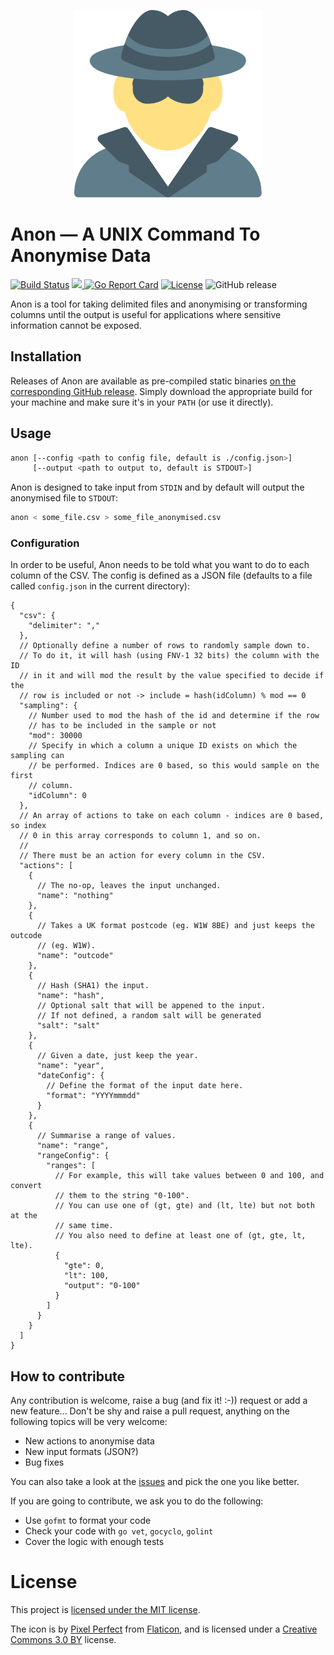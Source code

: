 <p align="center">
  <img src="icon.svg" width="300" />
</p>

# Anon — A UNIX Command To Anonymise Data
[![Build Status](https://travis-ci.org/intenthq/anon.svg?branch=master)](https://travis-ci.org/intenthq/anon) <a href="https://codecov.io/gh/intenthq/anon">
  <img src="https://codecov.io/gh/intenthq/anon/branch/master/graph/badge.svg" />
</a> [![Go Report Card](https://goreportcard.com/badge/github.com/intenthq/anon)](https://goreportcard.com/report/github.com/intenthq/anon) [![License](https://img.shields.io/npm/l/express.svg)](https://github.com/intenthq/anon/LICENSE)
![GitHub release](https://img.shields.io/github/release/intenthq/anon.svg)

Anon is a tool for taking delimited files and anonymising or transforming columns until the output is useful for applications where sensitive information cannot be exposed.

## Installation

Releases of Anon are available as pre-compiled static binaries [on the corresponding GitHub release](https://github.com/intenthq/anon/releases). Simply download the appropriate build for your machine and make sure it's in your `PATH` (or use it directly).

## Usage

```sh
anon [--config <path to config file, default is ./config.json>]
     [--output <path to output to, default is STDOUT>]
```

Anon is designed to take input from `STDIN` and by default will output the anonymised file to `STDOUT`:

```sh
anon < some_file.csv > some_file_anonymised.csv
```

### Configuration

In order to be useful, Anon needs to be told what you want to do to each column of the CSV. The config is defined as a JSON file (defaults to a file called `config.json` in the current directory):

```json5
{
  "csv": {
    "delimiter": ","
  },
  // Optionally define a number of rows to randomly sample down to.
  // To do it, it will hash (using FNV-1 32 bits) the column with the ID
  // in it and will mod the result by the value specified to decide if the
  // row is included or not -> include = hash(idColumn) % mod == 0
  "sampling": {
    // Number used to mod the hash of the id and determine if the row
    // has to be included in the sample or not
    "mod": 30000
    // Specify in which a column a unique ID exists on which the sampling can
    // be performed. Indices are 0 based, so this would sample on the first
    // column.
    "idColumn": 0
  },
  // An array of actions to take on each column - indices are 0 based, so index
  // 0 in this array corresponds to column 1, and so on.
  //
  // There must be an action for every column in the CSV.
  "actions": [
    {
      // The no-op, leaves the input unchanged.
      "name": "nothing"
    },
    {
      // Takes a UK format postcode (eg. W1W 8BE) and just keeps the outcode
      // (eg. W1W).
      "name": "outcode"
    },
    {
      // Hash (SHA1) the input.
      "name": "hash",
      // Optional salt that will be appened to the input.
      // If not defined, a random salt will be generated
      "salt": "salt"
    },
    {
      // Given a date, just keep the year.
      "name": "year",
      "dateConfig": {
        // Define the format of the input date here.
        "format": "YYYYmmmdd"
      }
    },
    {
      // Summarise a range of values.
      "name": "range",
      "rangeConfig": {
        "ranges": [
          // For example, this will take values between 0 and 100, and convert
          // them to the string "0-100".
          // You can use one of (gt, gte) and (lt, lte) but not both at the
          // same time.
          // You also need to define at least one of (gt, gte, lt, lte).
          {
            "gte": 0,
            "lt": 100,
            "output": "0-100"
          }
        ]
      }
    }
  ]
}
```

## How to contribute

Any contribution is welcome, raise a bug (and fix it! :-)) request or add a new feature... Don't be shy and raise a pull request, anything on the following topics will be very welcome:
- New actions to anonymise data
- New input formats (JSON?)
- Bug fixes

You can also take a look at the [issues](https://github.com/intenthq/anon/issues) and pick the one you like better.

If you are going to contribute, we ask you to do the following:
- Use `gofmt` to format your code
- Check your code with `go vet`, `gocyclo`, `golint`
- Cover the logic with enough tests

# License

This project is [licensed under the MIT license](LICENSE).

The icon is by [Pixel Perfect](https://www.flaticon.com/authors/pixel-perfect) from [Flaticon](https://www.flaticon.com/), and is licensed under a [Creative Commons 3.0 BY](http://creativecommons.org/licenses/by/3.0/) license.
